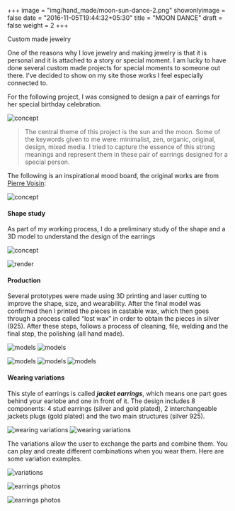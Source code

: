 +++
image = "img/hand_made/moon-sun-dance-2.png"
showonlyimage = false
date = "2016-11-05T19:44:32+05:30"
title = "MOON DANCE"
draft = false
weight = 2
+++

Custom made jewelry
<!--more-->

One of the reasons why I love jewelry and making jewelry is that it is personal and it is attached to a story or special moment.
I am lucky to have done several custom made projects for special moments to someone out there.
I've decided to show on my site those works I feel especially connected to. 

For the following project, I was consigned to design a pair of earrings for her special birthday celebration.

![concept](/img/hand_made/moon-sun-dance-3.png)

> The central theme of this project is the sun and the moon. Some of the keywords given to me were: minimalist, zen, organic, original, design, mixed media. I tried to capture the essence of this strong meanings and represent them in these pair of earrings designed for a special person. 

The following is an inspirational mood board, the original works are from [Pierre Voisin](https://theultralinx.com/2015/08/perfectly-simple-geometric-illustrations-by-pierre-voisin/):

![concept](/img/hand_made/moon-sun-dance-4.png)

#### Shape study

As part of my working process, I do a preliminary study of the shape and a 3D model to understand the design of the earrings 

![concept](/img/hand_made/preliminary-study-2.png)

![render](/img/hand_made/moon-sun-dance-render.jpg)

#### Production

Several prototypes were made using 3D printing and laser cutting to improve the shape, size, and wearability. After the final model was confirmed then I printed the pieces in castable wax, which then goes through a process called “lost wax” in order to obtain the pieces in silver (925). After these steps, follows a process of cleaning, file, welding and the final step, the polishing (all hand made).

![models](/img/hand_made/earrings-work-in-progress2.jpg)
![models](/img/hand_made/earrings-work-in-progress.jpg)

![models](/img/hand_made/earrings-work-in-progress4.jpg)
![models](/img/hand_made/earrings-work-in-progress3.jpg)
![models](/img/hand_made/earrings-work-in-progress5.jpg)

#### Wearing variations

This style of earrings is called  **_jacket earrings_**, which means one part goes behind your earlobe and one in front of it. The design includes 8 components: 4 stud earrings (silver and gold plated), 2 interchangeable jackets plugs (gold plated) and the two main structures (silver 925).

![wearing variations](/img/hand_made/variations-parts.jpg)
![wearing variations](/img/hand_made/variations-2.jpg)

The variations allow the user to exchange the parts and combine them. You can play and create different combinations when you wear them. Here are some variation examples.

![variations](/img/hand_made/wear-variations.png)

![earrings photos](/img/hand_made/earrings-models.jpg)

![earrings photos](/img/hand_made/earrings-moon-dance.jpg)